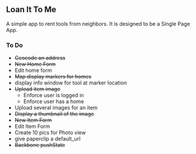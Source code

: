 ## Loan It To Me

A simple app to rent tools from neighbors.
It is designed to be a Single Page App.

### To Do
* ~~Geocode an address~~
* ~~New Home Form~~
* Edit home form
* ~~Map display markers for homes~~
* display info window for tool at marker location
* ~~Upload item image~~
  * Enforce user is logged in
  * Enforce user has a home
* Upload several images for an item
* ~~Display a thumbnail of the image~~
* ~~New Item Form~~
* Edit Item Form
* Create 10 pics for Photo view
* give paperclip a default_url
* ~~Backbone pushState~~
